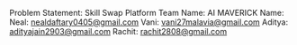 Problem Statement: Skill Swap Platform 
Team Name: AI MAVERICK
Name:
Neal: nealdaftary0405@gmail.com
Vani: vani27malavia@gmail.com
Aditya: adityajain2903@gmail.com
Rachit: rachit2808@gmail.com 
